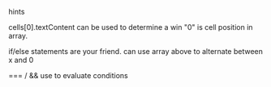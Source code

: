 hints

cells[0].textContent
can be used to determine a win "0" is cell position in array. 

if/else statements are your friend. can use array above to alternate between x and 0

=== / &&
use to evaluate conditions


